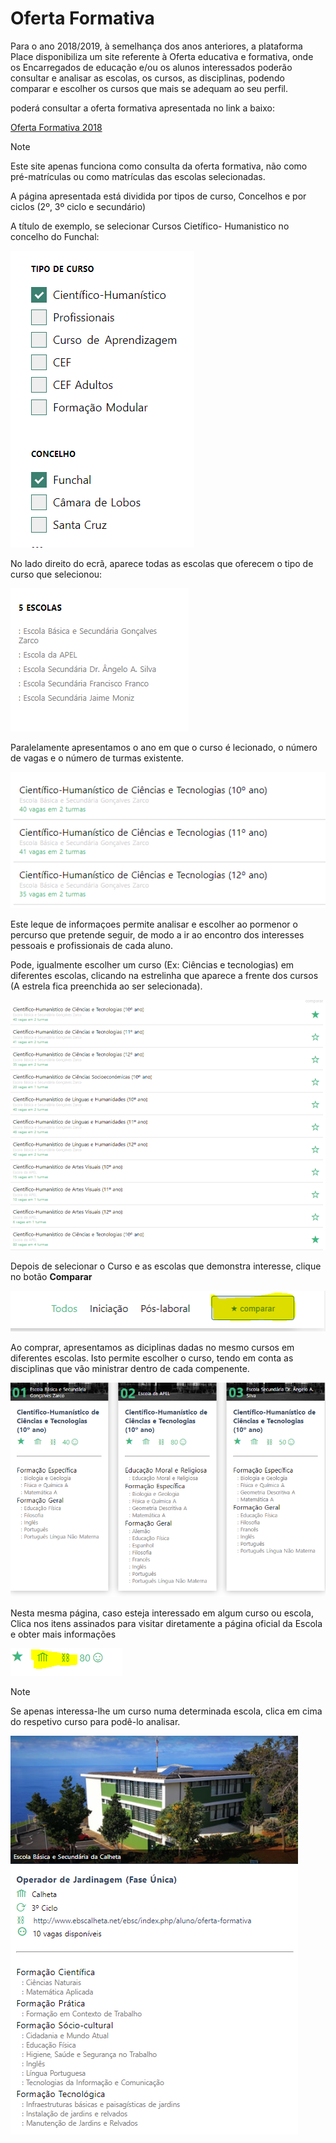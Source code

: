 ﻿# Oferta Formativa

Para o ano 2018/2019, à semelhança dos anos anteriores, a plataforma Place disponibiliza um site referente à Oferta educativa e formativa, onde os Encarregados de educação e/ou os alunos interessados poderão consultar e analisar as escolas, os cursos, as disciplinas, podendo comparar e escolher os cursos que mais se adequam ao seu perfil. 

poderá consultar a oferta formativa apresentada no link a baixo:


   [Oferta Formativa 2018](https://ofertaformativa2018.firebaseapp.com/)


> [!NOTE]  
> Este site apenas funciona como consulta da oferta formativa, não como pré-matrículas ou como matrículas das escolas selecionadas. 

A página apresentada está dividida por tipos de curso, Concelhos e por ciclos (2º, 3º ciclo e secundário) 

A título de exemplo, se selecionar Cursos Cietífico- Humanistico no concelho do Funchal:

![Tipodecurso](../../images/Place21/Alunos/tipodecurso.PNG)

No lado direito do ecrã, aparece todas as escolas que oferecem o tipo de curso que selecionou: 


![Escolas](../../images/Place21/Alunos/escolas.PNG)

Paralelamente apresentamos o ano em que o curso é lecionado, o número de vagas e o número de turmas existente. 

![Cientificohumanistico](../../images/Place21/Alunos/cientificohumanistico.PNG)

Este leque de informaçoes permite analisar e escolher ao pormenor o percurso que pretende seguir, de modo a ir ao encontro dos interesses pessoais e profissionais de cada aluno.

Pode, igualmente escolher um curso (Ex: Ciências e tecnologias) em diferentes escolas, clicando na estrelinha que aparece a frente dos cursos (A estrela fica preenchida ao ser selecionada).

![Compararcursos](../../images/Place21/Alunos/compararcursos.PNG)


Depois de selecionar o Curso e as escolas que demonstra interesse, clique no botão **Comparar**

![Clicarcomparar](../../images/Place21/Alunos/Clicarcomparar.PNG)

Ao comprar, apresentamos as diciplinas dadas no mesmo cursos em diferentes escolas. Isto permite escolher o curso, tendo em conta as disciplinas que vão ministrar dentro de cada compenente.  

![Comparacao](../../images/Place21/Alunos/comparacao.PNG)

 Nesta mesma página, caso esteja interessado em algum curso ou escola, Clica nos itens assinados para visitar diretamente a página oficial da Escola e obter mais informações 

 ![Link](../../images/Place21/Alunos/link.PNG)


>[!NOTE]  
> Se apenas interessa-lhe um curso numa determinada escola, clica em cima do respetivo curso para podê-lo analisar. 

![Visualizarcurso](../../images/Place21/Alunos/visualizarcurso.PNG)


